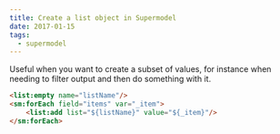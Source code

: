 ```yaml
---
title: Create a list object in Supermodel
date: 2017-01-15
tags:
  - supermodel
---
```


Useful when you want to create a subset of values, for instance when needing to filter output and then do something with it.

~~~html
<list:empty name="listName"/>
<sm:forEach field="items" var="_item">
	<list:add list="${listName}" value="${_item}"/>
</sm:forEach>
~~~
